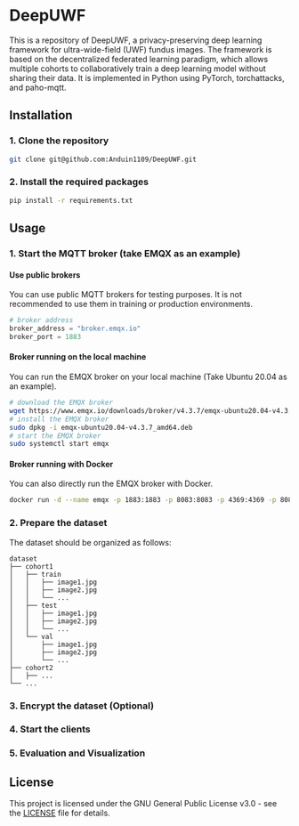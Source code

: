 # DeepUWF
This is a repository of DeepUWF, a privacy-preserving deep learning framework for ultra-wide-field (UWF) fundus images. 
The framework is based on the decentralized federated learning paradigm, which allows multiple cohorts to collaboratively train a deep learning model without sharing their data.
It is implemented in Python using PyTorch, torchattacks, and paho-mqtt.

## Installation
### 1. Clone the repository
```bash
git clone git@github.com:Anduin1109/DeepUWF.git
```
### 2. Install the required packages
```bash
pip install -r requirements.txt
```

## Usage
### 1. Start the MQTT broker (take EMQX as an example)
#### Use public brokers
You can use public MQTT brokers for testing purposes. 
It is not recommended to use them in training or production environments.
```python
# broker address
broker_address = "broker.emqx.io"
broker_port = 1883
```

#### Broker running on the local machine
You can run the EMQX broker on your local machine (Take Ubuntu 20.04 as an example).
```bash
# download the EMQX broker
wget https://www.emqx.io/downloads/broker/v4.3.7/emqx-ubuntu20.04-v4.3.7_amd64.deb
# install the EMQX broker
sudo dpkg -i emqx-ubuntu20.04-v4.3.7_amd64.deb
# start the EMQX broker
sudo systemctl start emqx
```

#### Broker running with Docker
You can also directly run the EMQX broker with Docker.
```bash
docker run -d --name emqx -p 1883:1883 -p 8083:8083 -p 4369:4369 -p 8084:8084 -p 8883:8883 -p 18083:18083 emqx/emqx
```
### 2. Prepare the dataset
The dataset should be organized as follows:
```
dataset
├── cohort1
│   ├── train
│   │   ├── image1.jpg
│   │   ├── image2.jpg
│   │   └── ...
│   ├── test
│   │   ├── image1.jpg
│   │   ├── image2.jpg
│   │   └── ...
│   └── val
│       ├── image1.jpg
│       ├── image2.jpg
│       └── ...
├── cohort2
│   ├── ...
└── ...
```
### 3. Encrypt the dataset (Optional)

### 4. Start the clients
### 5. Evaluation and Visualization

## License
This project is licensed under the GNU General Public License v3.0 - see the [LICENSE](LICENSE) file for details.